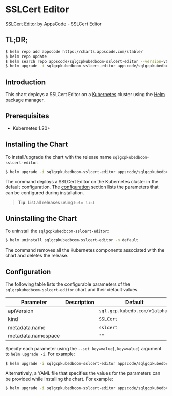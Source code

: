 # SSLCert Editor

[SSLCert Editor by AppsCode](https://appscode.com) - SSLCert Editor

## TL;DR;

```bash
$ helm repo add appscode https://charts.appscode.com/stable/
$ helm repo update
$ helm search repo appscode/sqlgcpkubedbcom-sslcert-editor --version=v0.26.0
$ helm upgrade -i sqlgcpkubedbcom-sslcert-editor appscode/sqlgcpkubedbcom-sslcert-editor -n default --create-namespace --version=v0.26.0
```

## Introduction

This chart deploys a SSLCert Editor on a [Kubernetes](http://kubernetes.io) cluster using the [Helm](https://helm.sh) package manager.

## Prerequisites

- Kubernetes 1.20+

## Installing the Chart

To install/upgrade the chart with the release name `sqlgcpkubedbcom-sslcert-editor`:

```bash
$ helm upgrade -i sqlgcpkubedbcom-sslcert-editor appscode/sqlgcpkubedbcom-sslcert-editor -n default --create-namespace --version=v0.26.0
```

The command deploys a SSLCert Editor on the Kubernetes cluster in the default configuration. The [configuration](#configuration) section lists the parameters that can be configured during installation.

> **Tip**: List all releases using `helm list`

## Uninstalling the Chart

To uninstall the `sqlgcpkubedbcom-sslcert-editor`:

```bash
$ helm uninstall sqlgcpkubedbcom-sslcert-editor -n default
```

The command removes all the Kubernetes components associated with the chart and deletes the release.

## Configuration

The following table lists the configurable parameters of the `sqlgcpkubedbcom-sslcert-editor` chart and their default values.

|     Parameter      | Description |                 Default                  |
|--------------------|-------------|------------------------------------------|
| apiVersion         |             | <code>sql.gcp.kubedb.com/v1alpha1</code> |
| kind               |             | <code>SSLCert</code>                     |
| metadata.name      |             | <code>sslcert</code>                     |
| metadata.namespace |             | <code>""</code>                          |


Specify each parameter using the `--set key=value[,key=value]` argument to `helm upgrade -i`. For example:

```bash
$ helm upgrade -i sqlgcpkubedbcom-sslcert-editor appscode/sqlgcpkubedbcom-sslcert-editor -n default --create-namespace --version=v0.26.0 --set apiVersion=sql.gcp.kubedb.com/v1alpha1
```

Alternatively, a YAML file that specifies the values for the parameters can be provided while
installing the chart. For example:

```bash
$ helm upgrade -i sqlgcpkubedbcom-sslcert-editor appscode/sqlgcpkubedbcom-sslcert-editor -n default --create-namespace --version=v0.26.0 --values values.yaml
```
